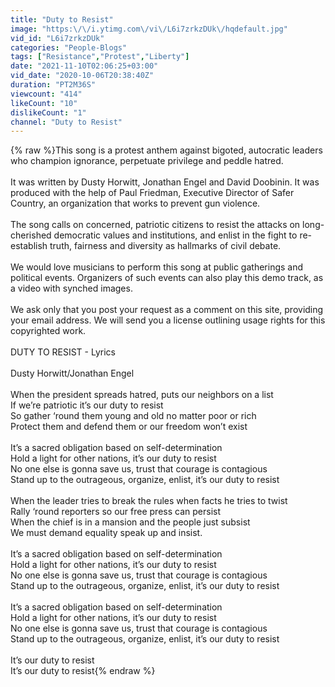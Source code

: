 ```yaml
---
title: "Duty to Resist"
image: "https:\/\/i.ytimg.com\/vi\/L6i7zrkzDUk\/hqdefault.jpg"
vid_id: "L6i7zrkzDUk"
categories: "People-Blogs"
tags: ["Resistance","Protest","Liberty"]
date: "2021-11-10T02:06:25+03:00"
vid_date: "2020-10-06T20:38:40Z"
duration: "PT2M36S"
viewcount: "414"
likeCount: "10"
dislikeCount: "1"
channel: "Duty to Resist"
---
```

{% raw %}This song is a protest anthem against bigoted, autocratic leaders who champion ignorance, perpetuate privilege and peddle hatred.<br /><br />It was written by Dusty Horwitt, Jonathan Engel and David Doobinin. It was produced with the help of Paul Friedman, Executive Director of Safer Country, an organization that works to prevent gun violence.<br /><br />The song calls on concerned, patriotic citizens to resist the attacks on long-cherished democratic values and institutions, and enlist in the fight to re-establish truth, fairness and diversity as hallmarks of civil debate.<br /><br />We would love musicians to perform this song at public gatherings and political events. Organizers of such events can also play this demo track, as a video with synched images. <br /><br />We ask only that you post your request as a comment on this site, providing your email address. We will send you a license outlining usage rights for this copyrighted work.<br /><br />DUTY TO RESIST - Lyrics<br /><br />Dusty Horwitt/Jonathan Engel<br /><br />When the president spreads hatred, puts our neighbors on a list<br />If we’re patriotic it’s our duty to resist<br />So gather ‘round them young and old no matter poor or rich<br />Protect them and defend them or our freedom won’t exist<br /><br />It’s a sacred obligation based on self-determination<br />Hold a light for other nations, it’s our duty to resist<br />No one else is gonna save us, trust that courage is contagious<br />Stand up to the outrageous, organize, enlist, it’s our duty to resist<br /><br />When the leader tries to break the rules when facts he tries to twist<br />Rally ‘round reporters so our free press can persist<br />When the chief is in a mansion and the people just subsist<br />We must demand equality speak up and insist.<br /><br />It’s a sacred obligation based on self-determination<br />Hold a light for other nations, it’s our duty to resist<br />No one else is gonna save us, trust that courage is contagious<br />Stand up to the outrageous, organize, enlist, it’s our duty to resist<br /><br />It’s a sacred obligation based on self-determination<br />Hold a light for other nations, it’s our duty to resist<br />No one else is gonna save us, trust that courage is contagious<br />Stand up to the outrageous, organize, enlist, it’s our duty to resist<br /><br />It’s our duty to resist<br />It’s our duty to resist{% endraw %}
